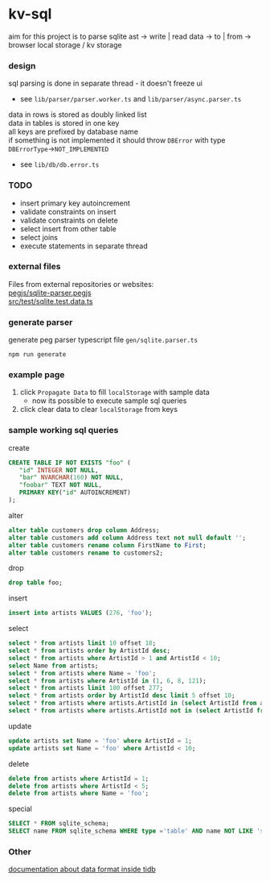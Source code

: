 # kv-sql

aim for this project is to parse sqlite ast -> write | read data -> to | from -> browser local storage / kv storage

### design
sql parsing is done in separate thread - it doesn't freeze ui 
- see `lib/parser/parser.worker.ts` and `lib/parser/async.parser.ts`  

data in rows is stored as doubly linked list  
data in tables is stored in one key  
all keys are prefixed by database name  
if something is not implemented it should throw `DBError` with type `DBErrorType`->`NOT_IMPLEMENTED`
- see `lib/db/db.error.ts`

### TODO   
- insert primary key autoincrement
- validate constraints on insert
- validate constraints on delete
- select insert from other table
- select joins
- execute statements in separate thread

### external files

Files from external repositories or websites:  
[pegjs/sqlite-parser.pegjs](https://github.com/codeschool/sqlite-parser)  
[src/test/sqlite.test.data.ts](https://www.sqlitetutorial.net/sqlite-sample-database/)

### generate parser

generate peg parser typescript file `gen/sqlite.parser.ts`
```shell
npm run generate
```

### example page
1. click `Propagate Data` to fill `localStorage` with sample data
   - now its possible to execute sample sql queries
2. click clear data to clear `localStorage` from keys

### sample working sql queries

create  
```sql
CREATE TABLE IF NOT EXISTS "foo" (
   "id" INTEGER NOT NULL,
   "bar" NVARCHAR(160) NOT NULL,
   "foobar" TEXT NOT NULL,
   PRIMARY KEY("id" AUTOINCREMENT)
);
```

alter  
```sql
alter table customers drop column Address;
alter table customers add column Address text not null default '';
alter table customers rename column FirstName to First;
alter table customers rename to customers2;
```

drop  
```sql
drop table foo;
```

insert
```sql
insert into artists VALUES (276, 'foo');
```

select  
```sql
select * from artists limit 10 offset 10;
select * from artists order by ArtistId desc;
select * from artists where ArtistId > 1 and ArtistId < 10;
select Name from artists;
select * from artists where Name = 'foo';
select * from artists where ArtistId in (1, 6, 8, 121);
select * from artists limit 100 offset 277;
select * from artists order by ArtistId desc limit 5 offset 10;
select * from artists where artists.ArtistId in (select ArtistId from albums);
select * from artists where artists.ArtistId not in (select ArtistId from albums);
```

update  
```sql
update artists set Name = 'foo' where ArtistId = 1;
update artists set Name = 'foo' where ArtistId < 10;
```

delete
```sql
delete from artists where ArtistId = 1;
delete from artists where ArtistId < 5;
delete from artists where Name = 'foo';
```

special  
```sql
SELECT * FROM sqlite_schema;
SELECT name FROM sqlite_schema WHERE type ='table' AND name NOT LIKE 'sqlite_%';
```

### Other

[documentation about data format inside tidb](https://www.pingcap.com/blog/tidb-internal-computing/)